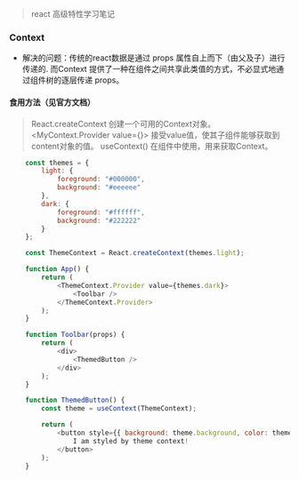 > react 高级特性学习笔记

### Context
* 解决的问题：传统的react数据是通过 props 属性自上而下（由父及子）进行传递的. 而Context 提供了一种在组件之间共享此类值的方式，不必显式地通过组件树的逐层传递 props。


#### 食用方法（见官方文档）
> React.createContext 创建一个可用的Context对象。
> <MyContext.Provider value={}> 接受value值，使其子组件能够获取到content对象的值。
> useContext() 在组件中使用，用来获取Context。
```javascript
    const themes = {
        light: {
            foreground: "#000000",
            background: "#eeeeee"
        },
        dark: {
            foreground: "#ffffff",
            background: "#222222"
        }
    };

    const ThemeContext = React.createContext(themes.light);

    function App() {
        return (
            <ThemeContext.Provider value={themes.dark}>
                <Toolbar />
            </ThemeContext.Provider>
        );
    }

    function Toolbar(props) {
        return (
            <div>
                <ThemedButton />
            </div>
        );
    }

    function ThemedButton() {
        const theme = useContext(ThemeContext);

        return (
            <button style={{ background: theme.background, color: theme.foreground }}>
                I am styled by theme context!
            </button>
        );
    }
```







